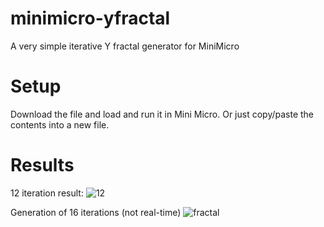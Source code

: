 # minimicro-yfractal
A very simple iterative Y fractal generator for MiniMicro

# Setup
Download the file and load and run it in Mini Micro. Or just copy/paste the contents into a new file.

# Results
12 iteration result:
![12](https://user-images.githubusercontent.com/25652538/154185907-0d5a057d-1bfe-4841-9ed7-a9e9566888b4.png)

Generation of 16 iterations (not real-time)
![fractal](https://user-images.githubusercontent.com/25652538/154185960-1b360372-9d35-4542-b203-dcfc972da883.gif)
